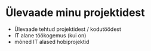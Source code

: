 # Ülevaade minu projektidest
- Ülevaade tehtud projektidest / kodutöödest
- IT alane töökogemus (kui on)
- mõned IT alased hobiprojektid
